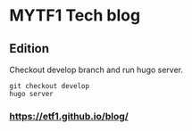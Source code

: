 # MYTF1 Tech blog

## Edition

Checkout develop branch and run hugo server.

```
git checkout develop
hugo server
```

### https://etf1.github.io/blog/
